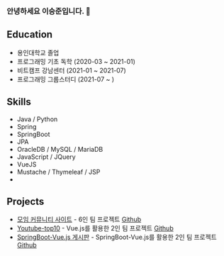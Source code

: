 ### 안녕하세요 이승준입니다. 👋

## Education
- 용인대학교 졸업
- 프로그래밍 기초 독학 (2020-03 ~ 2021-01)
- 비트캠프 강남센터 (2021-01 ~ 2021-07)
- 프로그래밍 그룹스터디 (2021-07 ~ )

## Skills
- Java / Python
- Spring
- SpringBoot
- JPA
- OracleDB / MySQL / MariaDB
- JavaScript / JQuery
- VueJS
- Mustache / Thymeleaf / JSP
- 
## Projects
- [모임 커뮤니티 사이트](http://team1.space/chting) - 6인 팀 프로젝트        [Github](https://github.com/bestTeam1/ProjectChting)
- [Youtube-top10](https://zagg2732.github.io/youtube-top10/) - Vue.js를 활용한 2인 팀 프로젝트         [Github](https://github.com/Zagg2732/youtube-top10)
- [SpringBoot-Vue.js 게시판](https://github.com/lsj-ksy/springboot-vue-board) - SpringBoot-Vue.js를 활용한  2인 팀 프로젝트        [Github](https://github.com/lsj-ksy/springboot-vue-board)


<!--
**Zagg2732/Zagg2732** is a ✨ _special_ ✨ repository because its `README.md` (this file) appears on your GitHub profile.

Here are some ideas to get you started:

- 🔭 I’m currently working on ...
- 🌱 I’m currently learning ...
- 👯 I’m looking to collaborate on ...
- 🤔 I’m looking for help with ...
- 💬 Ask me about ...
- 📫 How to reach me: ...
- 😄 Pronouns: ...
- ⚡ Fun fact: ...
-->
